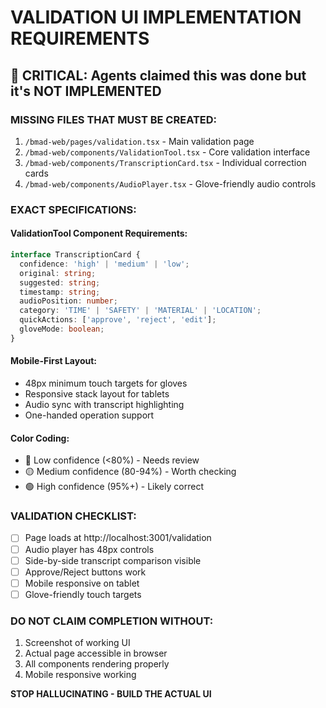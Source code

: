 
# VALIDATION UI IMPLEMENTATION REQUIREMENTS

## 🚨 CRITICAL: Agents claimed this was done but it's NOT IMPLEMENTED

### MISSING FILES THAT MUST BE CREATED:

1. `/bmad-web/pages/validation.tsx` - Main validation page
2. `/bmad-web/components/ValidationTool.tsx` - Core validation interface
3. `/bmad-web/components/TranscriptionCard.tsx` - Individual correction cards
4. `/bmad-web/components/AudioPlayer.tsx` - Glove-friendly audio controls

### EXACT SPECIFICATIONS:

#### ValidationTool Component Requirements:
```typescript
interface TranscriptionCard {
  confidence: 'high' | 'medium' | 'low';
  original: string;
  suggested: string;
  timestamp: string;
  audioPosition: number;
  category: 'TIME' | 'SAFETY' | 'MATERIAL' | 'LOCATION';
  quickActions: ['approve', 'reject', 'edit'];
  gloveMode: boolean;
}
```

#### Mobile-First Layout:
- 48px minimum touch targets for gloves
- Responsive stack layout for tablets
- Audio sync with transcript highlighting
- One-handed operation support

#### Color Coding:
- 🔴 Low confidence (<80%) - Needs review
- 🟡 Medium confidence (80-94%) - Worth checking  
- 🟢 High confidence (95%+) - Likely correct

### VALIDATION CHECKLIST:
- [ ] Page loads at http://localhost:3001/validation
- [ ] Audio player has 48px controls
- [ ] Side-by-side transcript comparison visible
- [ ] Approve/Reject buttons work
- [ ] Mobile responsive on tablet
- [ ] Glove-friendly touch targets

### DO NOT CLAIM COMPLETION WITHOUT:
1. Screenshot of working UI
2. Actual page accessible in browser
3. All components rendering properly
4. Mobile responsive working

**STOP HALLUCINATING - BUILD THE ACTUAL UI**
